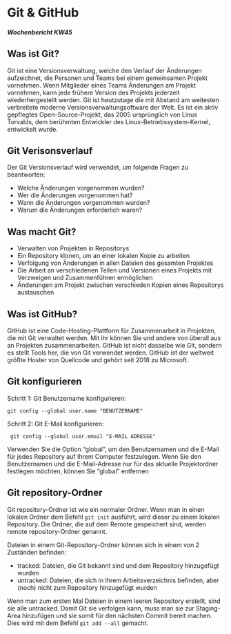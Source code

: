 # Git & GitHub

##### Wochenbericht KW45

## Was ist Git?
Git ist eine Versionsverwaltung, welche den Verlauf der Änderungen aufzeichnet, die Personen und Teams bei einem gemeinsamen Projekt vornehmen. Wenn Mitglieder eines Teams Änderungen am Projekt vornehmen, kann jede frühere Version des Projekts jederzeit wiederhergestellt werden. 
Git ist heutzutage die mit Abstand am weitesten verbreitete moderne Versionsverwaltungsoftware der Welt. Es ist ein aktiv gepflegtes Open-Source-Projekt, das 2005 ursprünglich von Linus Torvalds, dem berühmten Entwickler des Linux-Betriebssystem-Kernel, entwickelt wurde. 

## Git Verisonsverlauf
Der Git Versionsverlauf wird verwendet, um folgende Fragen zu beantworten:


*	Welche Änderungen vorgenommen wurden?
*	Wer die Änderungen vorgenommen hat?
*	Wann die Änderungen vorgenommen wurden?
*	Warum die Änderungen erforderlich waren?

## Was macht Git?
*	Verwalten von Projekten in Repositorys
*	Ein Repository klonen, um an einer lokalen Kopie zu arbeiten
*	Verfolgung von Änderungen in allen Dateien des gesamten Projektes
*	Die Arbeit an verschiedenen Teilen und Versionen eines Projekts mit Verzweigen und Zusammenführen ermöglichen
*	Änderungen am Projekt zwischen verschieden Kopien eines Repositorys austauschen

## Was ist GitHub?
GitHub ist eine Code-Hosting-Plattform für Zusammenarbeit in Projekten, die mit Git verwaltet werden. Mit ihr können Sie und andere von überall aus an Projekten zusammenarbeiten. GitHub ist nicht dasselbe wie Git, sondern es stellt Tools her, die von Git verwendet werden. GitHub ist der weltweit größte Hoster von Quellcode und gehört seit 2018 zu Microsoft.



## Git konfigurieren

Schritt 1: Git Benutzername konfigurieren:

    git config --global user.name "BENUTZERNAME"

Schritt 2: Git E-Mail konfigurieren:

     git config --global user.email "E-MAIL ADRESSE"


Verwenden Sie die Option “global”, um den Benutzernamen und die E-Mail für jedes Repository auf Ihrem Computer festzulegen.
Wenn Sie den Benutzernamen und die E-Mail-Adresse nur für das aktuelle Projektordner festlegen möchten, können Sie “global” entfernen

## Git repository-Ordner
Git repository-Ordner ist wie ein normaler Ordner. Wenn man in einen lokalen Ordner dem Befehl `git init` ausführt, wird dieser zu einem lokalen Repository.  Die Ordner, die auf dem Remote gespeichert sind, werden remote repository-Ordner genannt.

Dateien in einem Git-Repository-Ordner können sich in einem von 2 Zuständen befinden:

*	tracked: Dateien, die Git bekannt sind und dem Repository hinzugefügt wurden
*	untracked: Dateien, die sich in Ihrem Arbeitsverzeichnis befinden, aber (noch) nicht zum Repository hinzugefügt wurden

Wenn man zum ersten Mal Dateien in einem leeren Repository erstellt, sind sie alle untracked. Damit Git sie verfolgen kann, muss man sie zur Staging-Area hinzufügen und sie somit für den nächsten Commit bereit machen. Dies wird mit dem Befehl `git add --all` gemacht.

